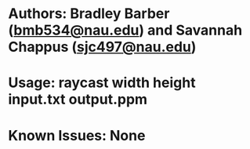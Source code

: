 # Authors: Bradley Barber (bmb534@nau.edu) and Savannah Chappus (sjc497@nau.edu)
# Usage: raycast width height input.txt output.ppm
# Known Issues: None
